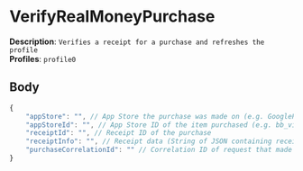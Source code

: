 # VerifyRealMoneyPurchase

**Description**: `Verifies a receipt for a purchase and refreshes the profile` \
**Profiles**: `profile0`

## Body

```js
{
    "appStore": "", // App Store the purchase was made on (e.g. GooglePlayAppStore, EpicPurchasingService)
    "appStoreId": "", // App Store ID of the item purchased (e.g. bb_viptier2_release)
    "receiptId": "", // Receipt ID of the purchase
    "receiptInfo": "", // Receipt data (String of JSON containing receiptData and signature)
    "purchaseCorrelationId": "" // Correlation ID of request that made the purchase
}
```
